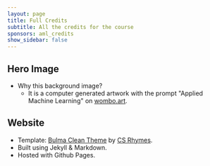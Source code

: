 ```yaml
---
layout: page
title: Full Credits
subtitle: All the credits for the course
sponsors: aml_credits
show_sidebar: false
---
```


## Hero Image
* Why this background image?
    * It is a computer generated artwork with the prompt "Applied Machine Learning" on [wombo.art](https://app.wombo.art/).

## Website
* Template: [Bulma Clean Theme](https://github.com/chrisrhymes/bulma-clean-theme) by [CS Rhymes](https://www.csrhymes.com).
* Built using Jekyll & Markdown.
* Hosted with Github Pages.
